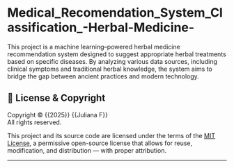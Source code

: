 # Medical_Recomendation_System_Classification_-Herbal-Medicine-
​This project is a machine learning–powered herbal medicine recommendation system designed to suggest appropriate herbal treatments based on specific diseases. By analyzing various data sources, including clinical symptoms and traditional herbal knowledge, the system aims to bridge the gap between ancient practices and modern technology.

## 📄 License & Copyright

Copyright © {{2025}} {{Juliana F}}  
All rights reserved.

This project and its source code are licensed under the terms of the [MIT License](LICENSE), a permissive open-source license that allows for reuse, modification, and distribution — with proper attribution.

---

